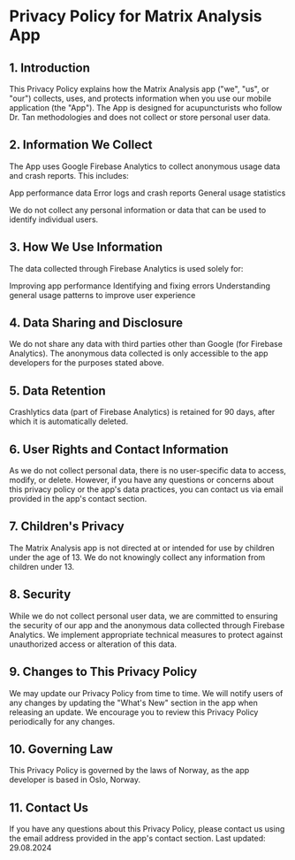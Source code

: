 # Privacy Policy for Matrix Analysis App

## 1. Introduction
This Privacy Policy explains how the Matrix Analysis app ("we", "us", or "our") collects, uses, and protects information when you use our mobile application (the "App"). The App is designed for acupuncturists who follow Dr. Tan methodologies and does not collect or store personal user data.
## 2. Information We Collect
The App uses Google Firebase Analytics to collect anonymous usage data and crash reports. This includes:

App performance data
Error logs and crash reports
General usage statistics

We do not collect any personal information or data that can be used to identify individual users.
## 3. How We Use Information
The data collected through Firebase Analytics is used solely for:

Improving app performance
Identifying and fixing errors
Understanding general usage patterns to improve user experience

## 4. Data Sharing and Disclosure
We do not share any data with third parties other than Google (for Firebase Analytics). The anonymous data collected is only accessible to the app developers for the purposes stated above.
## 5. Data Retention
Crashlytics data (part of Firebase Analytics) is retained for 90 days, after which it is automatically deleted.
## 6. User Rights and Contact Information
As we do not collect personal data, there is no user-specific data to access, modify, or delete. However, if you have any questions or concerns about this privacy policy or the app's data practices, you can contact us via email provided in the app's contact section.
## 7. Children's Privacy
The Matrix Analysis app is not directed at or intended for use by children under the age of 13. We do not knowingly collect any information from children under 13.
## 8. Security
While we do not collect personal user data, we are committed to ensuring the security of our app and the anonymous data collected through Firebase Analytics. We implement appropriate technical measures to protect against unauthorized access or alteration of this data.
## 9. Changes to This Privacy Policy
We may update our Privacy Policy from time to time. We will notify users of any changes by updating the "What's New" section in the app when releasing an update. We encourage you to review this Privacy Policy periodically for any changes.
## 10. Governing Law
This Privacy Policy is governed by the laws of Norway, as the app developer is based in Oslo, Norway.
## 11. Contact Us
If you have any questions about this Privacy Policy, please contact us using the email address provided in the app's contact section.
Last updated: 29.08.2024

